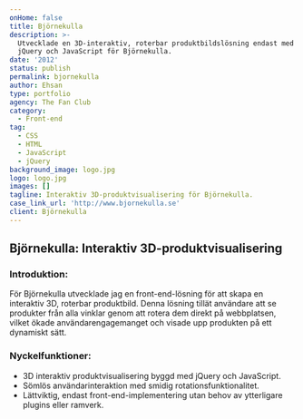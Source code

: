 ```yaml
---
onHome: false
title: Björnekulla
description: >-
  Utvecklade en 3D-interaktiv, roterbar produktbildslösning endast med hjälp av
  jQuery och JavaScript för Björnekulla.
date: '2012'
status: publish
permalink: bjornekulla
author: Ehsan
type: portfolio
agency: The Fan Club
category:
  - Front-end
tag:
  - CSS
  - HTML
  - JavaScript
  - jQuery
background_image: logo.jpg
logo: logo.jpg
images: []
tagline: Interaktiv 3D-produktvisualisering för Björnekulla.
case_link_url: 'http://www.bjornekulla.se'
client: Björnekulla
---
```

<h2>Björnekulla: Interaktiv 3D-produktvisualisering</h2>

<h3>Introduktion:</h3>
<p>
  För Björnekulla utvecklade jag en front-end-lösning för att skapa en interaktiv 3D, roterbar produktbild. Denna lösning tillät användare att se produkter från alla vinklar genom att rotera dem direkt på webbplatsen, vilket ökade användarengagemanget och visade upp produkten på ett dynamiskt sätt.
</p>

<h3>Nyckelfunktioner:</h3>
<ul>
  <li>3D interaktiv produktvisualisering byggd med jQuery och JavaScript.</li>
  <li>Sömlös användarinteraktion med smidig rotationsfunktionalitet.</li>
  <li>Lättviktig, endast front-end-implementering utan behov av ytterligare plugins eller ramverk.</li>
</ul>
